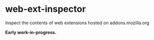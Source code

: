 # web-ext-inspector

Inspect the contents of web extensions hosted on addons.mozilla.org

**Early work-in-progress.**
